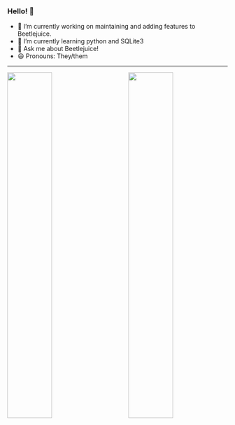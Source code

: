 ### Hello! 👋
- 🔭 I’m currently working on maintaining and adding features to Beetlejuice.
- 🌱 I’m currently learning python and SQLite3
- 💬 Ask me about Beetlejuice!
- 😄 Pronouns: They/them
-------
<img align="left" src="https://github-readme-stats.vercel.app/api?username=ThatOneWanderingWeirdo&theme=dark&show_icons=true" width="45%"/>
<img align="right" src="https://github-readme-stats.vercel.app/api/top-langs/?username=ThatOneWanderingWeirdo&layout=compact&theme=dark" width="45%"/>
